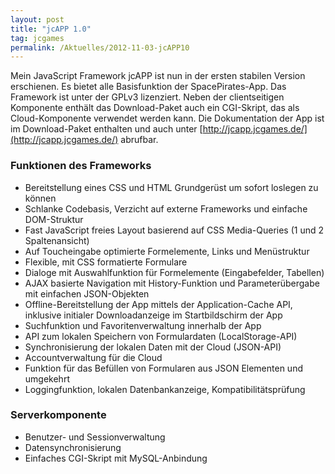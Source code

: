 ```yaml
---
layout: post
title: "jcAPP 1.0"
tag: jcgames
permalink: /Aktuelles/2012-11-03-jcAPP10
---
```


Mein JavaScript Framework jcAPP ist nun in der ersten stabilen Version erschienen. Es bietet alle Basisfunktion der SpacePirates-App. Das Framework ist unter der GPLv3 lizenziert. Neben der clientseitigen Komponente enthält das Download-Paket auch ein CGI-Skript, das als Cloud-Komponente verwendet werden kann. Die Dokumentation der App ist im Download-Paket enthalten und auch unter [http://jcapp.jcgames.de/](http://jcapp.jcgames.de/) abrufbar.

### Funktionen des Frameworks

- Bereitstellung eines CSS und HTML Grundgerüst um sofort loslegen zu können
- Schlanke Codebasis, Verzicht auf externe Frameworks und einfache DOM-Struktur
- Fast JavaScript freies Layout basierend auf CSS Media-Queries (1 und 2 Spaltenansicht)
- Auf Toucheingabe optimierte Formelemente, Links und Menüstruktur
- Flexible, mit CSS formatierte Formulare
- Dialoge mit Auswahlfunktion für Formelemente (Eingabefelder, Tabellen)
- AJAX basierte Navigation mit History-Funktion und Parameterübergabe mit einfachen JSON-Objekten
- Offline-Bereitstellung der App mittels der Application-Cache API, inklusive initialer Downloadanzeige im Startbildschirm der App
- Suchfunktion und Favoritenverwaltung innerhalb der App
- API zum lokalen Speichern von Formulardaten (LocalStorage-API)
- Synchronisierung der lokalen Daten mit der Cloud (JSON-API)
- Accountverwaltung für die Cloud
- Funktion für das Befüllen von Formularen aus JSON Elementen und umgekehrt
- Loggingfunktion, lokalen Datenbankanzeige, Kompatibilitätsprüfung

### Serverkomponente

- Benutzer- und Sessionverwaltung
- Datensynchronisierung
- Einfaches CGI-Skript mit MySQL-Anbindung


